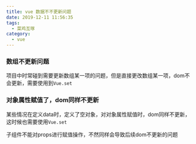 ```yaml
---
title: vue 数据不不更新问题
date: 2019-12-11 11:56:35
tags:
  - 菜鸡互啄
category:
  - vue
---
```


### 数组不更新问题

项目中时常碰到需要更新数组某一项的问题，但是直接更改数组某一项，dom不会更新，需要使用到`Vue.set`

### 对象属性赋值了，dom同样不更新

某些情况在定义data时，定义了空对象，对对象属性赋值时，dom同样不更新，这时候也需要使用`Vue.set`

子组件不能对props进行赋值操作，不然同样会导致后续dom不更新的问题